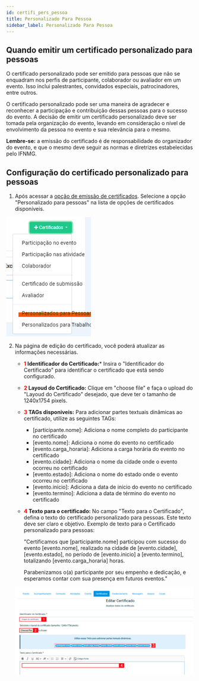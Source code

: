 ```yaml
---
id: certifi_pers_pessoa
title: Personalizado Para Pessoa
sidebar_label: Personalizado Para Pessoa
---
```

## Quando emitir um certificado personalizado para pessoas
O certificado personalizado pode ser emitido para pessoas que não se enquadram nos perfis de participante, colaborador ou avaliador em um evento. Isso inclui palestrantes, convidados especiais, patrocinadores, entre outros. 

O certificado personalizado pode ser uma maneira de agradecer e reconhecer a participação e contribuição dessas pessoas para o sucesso do evento. A decisão de emitir um certificado personalizado deve ser tomada pela organização do evento, levando em consideração o nível de envolvimento da pessoa no evento e sua relevância para o mesmo.

**Lembre-se:** a emissão do certificado é de responsabilidade do organizador do evento, e que o mesmo deve seguir as normas e diretrizes estabelecidas pelo IFNMG.


## Configuração do certificado personalizado para pessoas

1. Após acessar a [opção de emissão de certificados](/docs/visao_geral#acessando-opção-de-emissão-de-certificados). Selecione a opção "Personalizado para pessoas" na lista de opções de certificados disponíveis.

![Personalizado Para Pessoas](/img/screenshots/persP1.png "Personalizado Para Pessoas")

2. Na página de edição do certificado, você poderá atualizar as informações necessárias.
    - **<font color="red">1</font> Identificador do Certificado:*** Insira o "Identificador do Certificado" para identificar o certificado que está sendo configurado.
    - **<font color="red">2</font> Layoud do Certificado:** Clique em "choose file" e faça o upload do "Layoud do Certificado" desejado, que deve ter o tamanho de 1240x1754 pixels.
    - **<font color="red">3</font> TAGs disponiveis:** Para adicionar partes textuais dinâmicas ao certificado, utilize as seguintes TAGs:
        - [participante.nome]: Adiciona o nome completo do participante no certificado
        - [evento.nome]: Adiciona o nome do evento no certificado
        - [evento.carga_horaria]: Adiciona a carga horária do evento no certificado
        - [evento.cidade]: Adiciona o nome da cidade onde o evento ocorreu no certificado
        - [evento.estado]: Adiciona o nome do estado onde o evento ocorreu no certificado
        - [evento.inicio]: Adiciona a data de início do evento no certificado
        - [evento.termino]: Adiciona a data de término do evento no certificado
    - **<font color="red">4</font> Texto para o certificado:** No campo "Texto para o Certificado", defina o texto do certificado personalizado para pessoas. Este texto deve ser claro e objetivo.
        Exemplo de texto para o Certificado personalizado para pessoas:
        
        "Certificamos que [participante.nome] participou com sucesso do evento [evento.nome], realizado na cidade de [evento.cidade], [evento.estado], no período de [evento.inicio] a [evento.termino], totalizando [evento.carga_horaria] horas.

        Parabenizamos o(a) participante por seu empenho e dedicação, e esperamos contar com sua presença em futuros eventos."
    
    ![Preencher Dados Personalizado Para Pessoas](/img/screenshots/persP2.png "Preencher Dados Personalizado Para Pessoas")